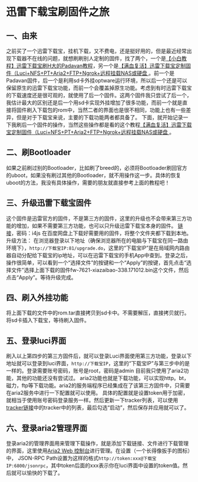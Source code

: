 # 迅雷下载宝刷固件之旅

## 一、由来
之前买了一个迅雷下载宝，挂机下载，又不费电，还是挺好用的，但是最近经常出现下载器不在线的问题，就想刷刷别人定制的固件，找了两个，一个是[【小白教程】迅雷下载宝刷H大的Padavan教程](http://www.right.com.cn/forum/thread-200183-1-1.html)，另一个是[【满血复活】迅雷下载宝定制固件（Luci+NFS+PT+Aria2+FTP+Ngrok+远程挂载NAS或硬盘 ](http://www.right.com.cn/forum/forum.php?mod=viewthread&tid=186873&page=1&authorid=307731)。前一个是Padavan固件，后一个是利用sd卡外挂optware运行环境，所以后一个还是可以保留原生的迅雷下载宝功能，而前一个会覆盖掉原生功能。考虑到有时迅雷下载宝的下载速度还是很可观的，就使用了后一个固件。这两个固件我只尝试了后一个，我估计最大的区别还是后一个用sd卡实现外挂增加了很多功能，而前一个就是直接将固件刷入下载包的rom中，当然二者的界面也是很不相同，功能上也有一些差异，但是对于下载宝来说，主要的下载功能两者都具备了。
下面，就开始记录一下我刷后一个固件的操作，当然这些操作都是看的这个教程[【满血复活】迅雷下载宝定制固件（Luci+NFS+PT+Aria2+FTP+Ngrok+远程挂载NAS或硬盘 ](http://www.right.com.cn/forum/forum.php?mod=viewthread&tid=186873&page=1&authorid=307731)。

## 二、刷Bootloader
如果之前刷过别的Bootloader，比如刷了breed的，必须将Bootloader刷回官方的uboot，如果没有刷过其他的Bootloader，就不用操作这一步。具体的恢复uboot的方法，我没有具体操作，需要的朋友就直接参考上面的教程吧！

## 三、升级迅雷下载宝固件
这个固件是迅雷官方的固件，不是第三方的固件，这里的升级也不会带来第三方功能的增加，如果不需要第三方功能，也可以只升级迅雷下载宝本身的固件。
[链接](https://pan.baidu.com/s/1pNokoKb)，密码：i4js
在百度网盘上下载好需要用的固件，将整个文件夹都下载到本地。
升级方法：
在浏览器登录以下地址（确保浏览器所在的电脑与下载宝在同一路由环境下），`http://下载宝IP:81/upgrade.do`，这里的“下载宝IP”是在局域网内路由器自动分配给下载宝的ip地址，可以在迅雷下载宝的手机App中查到。登录之后，操作很简单，可以看到一个“选择文件”的按键和一个“Apply”的按键，首先点击“选择文件”选择上面下载的固件fw-7621-xiazaibao-338.171012.bin这个文件，然后点击“Apply”。等待升级完成。

## 四、刷入外挂功能
将上面下载的文件中的rom.tar直接拷贝到sd卡中。不需要解压，直接拷贝就行。将sd卡插入下载宝，等待刷入固件。

## 五、登录luci界面
刷入以上第四步的第三方固件后，就可以登录Luci界面使用第三方功能，登录以下地址就可以登录到luci界面，`http://下载宝IP`，这里的“下载宝IP”与第三步中的是一样的。登录需要账号密码，账号是root，密码是admin
目前我只使用了aria2功能，其他的功能还没有尝试过。
aria2功能也就是下载功能，可以实现http。bt，磁力，ftp等下载功能。aria2的服务端程序已经集成在了该第三方固件中，只需要在aria2服务中进行一下配置就可以使用。
具体的配置就是设置token用于加密，就相当于使用账号密码登录服务一样。然后更新一下tracker列表，可以使用[tracker链接](https://github.com/ngosang/trackerslist)中的tracker中的列表，最后勾选“启动”，然后保存并应用就可以了。

## 六、登录aria2管理界面
登录aria2的管理界面用来管理下载操作，就是添加下载链接、文件进行下载管理的界面，这里使用[Aria2 Web 控制台](http://aria2c.com/)进行管理。在设置（一个长得像扳手的图标）中，
JSON-RPC Path设置为这样的格式`http://token:xxx@下载宝IP:6800/jsonrpc`，其中token后面的xxx表示你在luci界面中设置的token值。然后就可以愉快的下载了。
